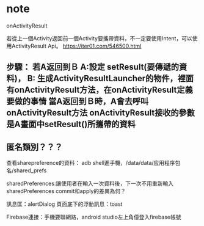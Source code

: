 # note

onActivityResult

若從上一個Activity返回前一個Activity要攜帶資料，不一定要使用Intent，可以使用ActivityResult Api。
https://iter01.com/546500.html

步驟：
若A返回到Ｂ
A:設定 setResult(要傳遞的資料)，
B:
生成ActivityResultLauncher的物件，裡面有onActivityResult方法，在onActivityResult定義要做的事情
當A返回到Ｂ時，A會去呼叫onActivityResult方法
onActivityResult接收的參數是A畫面中setResult()所攜帶的資料
----------------------------------------------------------------
匿名類別？？？
----------------------------------------------------------------

查看sharepreference的資料：
adb shell進手機，/data/data/应用程序包名/shared_prefs


sharedPreferences:讓使用者在輸入一次資料後，下一次不用重新輸入
sharedPreferences commit和apply的差異為何？


訊息匡：alertDialog
頁面底下的浮動訊息：toast


Firebase連接：手機要聯網路，android studio左上角億登入firebase帳號
